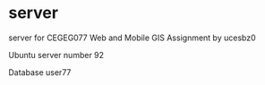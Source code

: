 # server
server for CEGEG077 Web and Mobile GIS Assignment by ucesbz0

Ubuntu server number 92 

Database user77

